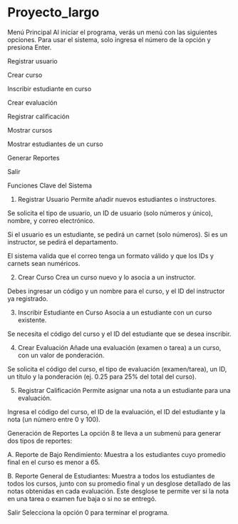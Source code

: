 # Proyecto_largo
Menú Principal
Al iniciar el programa, verás un menú con las siguientes opciones. Para usar el sistema, solo ingresa el número de la opción y presiona Enter.

Registrar usuario

Crear curso

Inscribir estudiante en curso

Crear evaluación

Registrar calificación

Mostrar cursos

Mostrar estudiantes de un curso

Generar Reportes

Salir

Funciones Clave del Sistema
1. Registrar Usuario
Permite añadir nuevos estudiantes o instructores.

Se solicita el tipo de usuario, un ID de usuario (solo números y único), nombre, y correo electrónico.

Si el usuario es un estudiante, se pedirá un carnet (solo números). Si es un instructor, se pedirá el departamento.

El sistema valida que el correo tenga un formato válido y que los IDs y carnets sean numéricos.

2. Crear Curso
Crea un curso nuevo y lo asocia a un instructor.

Debes ingresar un código y un nombre para el curso, y el ID del instructor ya registrado.

3. Inscribir Estudiante en Curso
Asocia a un estudiante con un curso existente.

Se necesita el código del curso y el ID del estudiante que se desea inscribir.

4. Crear Evaluación
Añade una evaluación (examen o tarea) a un curso, con un valor de ponderación.

Se solicita el código del curso, el tipo de evaluación (examen/tarea), un ID, un título y la ponderación (ej. 0.25 para 25% del total del curso).

5. Registrar Calificación
Permite asignar una nota a un estudiante para una evaluación.

Ingresa el código del curso, el ID de la evaluación, el ID del estudiante y la nota (un número entre 0 y 100).

Generación de Reportes
La opción 8 te lleva a un submenú para generar dos tipos de reportes:

A. Reporte de Bajo Rendimiento: Muestra a los estudiantes cuyo promedio final en el curso es menor a 65.

B. Reporte General de Estudiantes: Muestra a todos los estudiantes de todos los cursos, junto con su promedio final y un desglose detallado de las notas obtenidas en cada evaluación. Este desglose te permite ver si la nota en una tarea o examen fue baja o si no se entregó.

Salir
Selecciona la opción 0 para terminar el programa.